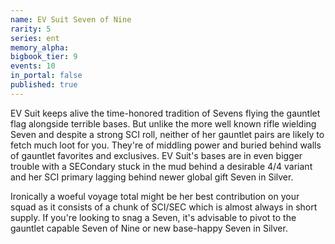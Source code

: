 ```yaml
---
name: EV Suit Seven of Nine
rarity: 5
series: ent
memory_alpha:
bigbook_tier: 9
events: 10
in_portal: false
published: true
---
```


EV Suit keeps alive the time-honored tradition of Sevens flying the gauntlet flag alongside terrible bases. But unlike the more well known rifle wielding Seven and despite a strong SCI roll, neither of her gauntlet pairs are likely to fetch much loot for you. They're of middling power and buried behind walls of gauntlet favorites and exclusives. EV Suit's bases are in even bigger trouble with a SECondary stuck in the mud behind a desirable 4/4 variant and her SCI primary lagging behind newer global gift Seven in Silver.

Ironically a woeful voyage total might be her best contribution on your squad as it consists of a chunk of SCI/SEC which is almost always in short supply. If you're looking to snag a Seven, it's advisable to pivot to the gauntlet capable Seven of Nine or new base-happy Seven in Silver.
